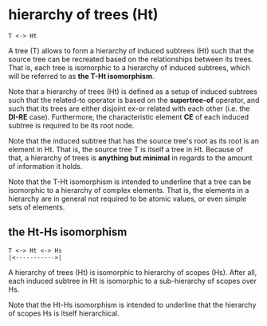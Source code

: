 
# hierarchy of trees (Ht)

```
T <-> Ht
```

A tree (T) allows to form a hierarchy of induced subtrees (Ht) such that the
source tree can be recreated based on the relationships between its trees.
That is, each tree is isomorphic to a hierarchy of induced subtrees, which
will be referred to as **the T-Ht isomorphism**.

Note that a hierarchy of trees (Ht) is defined as a setup of induced subtrees
such that the related-to operator is based on the **supertree-of** operator,
and such that its trees are either disjoint ex-or related with each other (i.e.
the **DI-RE** case). Furthermore, the characteristic element **CE** of each
induced subtree is required to be its root node.

Note that the induced subtree that has the source tree's root as its root is
an element in Ht. That is, the source tree T is itself a tree in Ht. Because
of that, a hierarchy of trees is **anything but minimal** in regards to the
amount of information it holds.

Note that the T-Ht isomorphism is intended to underline that a tree can be
isomorphic to a hierarchy of complex elements. That is, the elements in a
hierarchy are in general not required to be atomic values, or even simple
sets of elements.

## the Ht-Hs isomorphism

```
T <-> Ht <-> Hs
|<----------->|
```

A hierarchy of trees (Ht) is isomorphic to hierarchy of scopes (Hs). After all,
each induced subtree in Ht is isomorphic to a sub-hierarchy of scopes over Hs.

Note that the Ht-Hs isomorphism is intended to underline that the hierarchy of
scopes Hs is itself hierarchical.
